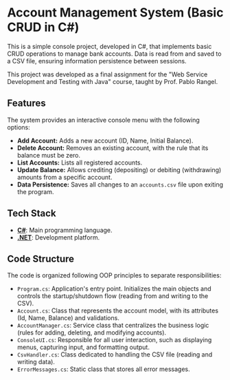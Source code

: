 ﻿# Account Management System (Basic CRUD in C#)

This is a simple console project, developed in C#, that implements basic CRUD operations to manage bank accounts. Data is read from and saved to a CSV file, ensuring information persistence between sessions.

This project was developed as a final assignment for the "Web Service Development and Testing with Java" course, taught by Prof. Pablo Rangel.

## Features

The system provides an interactive console menu with the following options:

* **Add Account:** Adds a new account (ID, Name, Initial Balance).
* **Delete Account:** Removes an existing account, with the rule that its balance must be zero.
* **List Accounts:** Lists all registered accounts.
* **Update Balance:** Allows crediting (depositing) or debiting (withdrawing) amounts from a specific account.
* **Data Persistence:** Saves all changes to an `accounts.csv` file upon exiting the program.

## Tech Stack

* **[C#](https://learn.microsoft.com/en-us/dotnet/csharp/)**: Main programming language.
* **[.NET](https://dotnet.microsoft.com/en-us/)**: Development platform.

## Code Structure

The code is organized following OOP principles to separate responsibilities:

* `Program.cs`: Application's entry point. Initializes the main objects and controls the startup/shutdown flow (reading from and writing to the CSV).
* `Account.cs`: Class that represents the account model, with its attributes (Id, Name, Balance) and validations.
* `AccountManager.cs`: Service class that centralizes the business logic (rules for adding, deleting, and modifying accounts).
* `ConsoleUI.cs`: Responsible for all user interaction, such as displaying menus, capturing input, and formatting output.
* `CsvHandler.cs`: Class dedicated to handling the CSV file (reading and writing data).
* `ErrorMessages.cs`: Static class that stores all error messages.